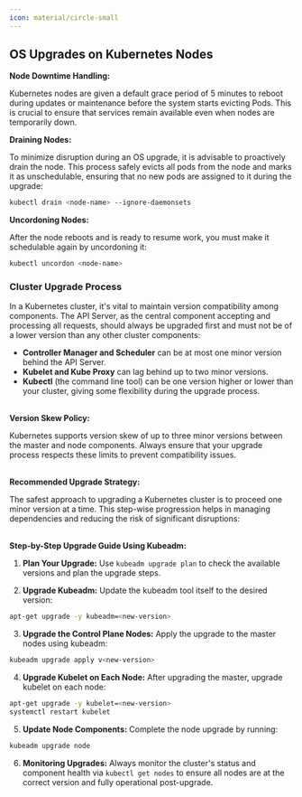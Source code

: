 ```yaml
---
icon: material/circle-small
---
```


## OS Upgrades on Kubernetes Nodes

**Node Downtime Handling:**

Kubernetes nodes are given a default grace period of 5 minutes to reboot during updates or maintenance before the system starts evicting Pods. This is crucial to ensure that services remain available even when nodes are temporarily down.
<br>

**Draining Nodes:**

To minimize disruption during an OS upgrade, it is advisable to proactively drain the node. This process safely evicts all pods from the node and marks it as unschedulable, ensuring that no new pods are assigned to it during the upgrade:
```bash
kubectl drain <node-name> --ignore-daemonsets
```

**Uncordoning Nodes:**

After the node reboots and is ready to resume work, you must make it schedulable again by uncordoning it: 
``` bash
kubectl uncordon <node-name>
```

### Cluster Upgrade Process
In a Kubernetes cluster, it's vital to maintain version compatibility among components. The API Server, as the central component accepting and processing all requests, should always be upgraded first and must not be of a lower version than any other cluster components:

- **Controller Manager and Scheduler** can be at most one minor version behind the API Server.
- **Kubelet and Kube Proxy** can lag behind up to two minor versions.
- **Kubectl** (the command line tool) can be one version higher or lower than your cluster, giving some flexibility during the upgrade process.
<br><br>

**Version Skew Policy:**

Kubernetes supports version skew of up to three minor versions between the master and node components. Always ensure that your upgrade process respects these limits to prevent compatibility issues.
<br><br>

**Recommended Upgrade Strategy:**

The safest approach to upgrading a Kubernetes cluster is to proceed one minor version at a time. This step-wise progression helps in managing dependencies and reducing the risk of significant disruptions:
<br><br>

**Step-by-Step Upgrade Guide Using Kubeadm:**

1. **Plan Your Upgrade:**
Use `kubeadm upgrade plan` to check the available versions and plan the upgrade steps.

2. **Upgrade Kubeadm:**
Update the kubeadm tool itself to the desired version:
```bash
apt-get upgrade -y kubeadm=<new-version>
```

3. **Upgrade the Control Plane Nodes:**
Apply the upgrade to the master nodes using kubeadm:
``` bash
kubeadm upgrade apply v<new-version>
```

4. **Upgrade Kubelet on Each Node:**
After upgrading the master, upgrade kubelet on each node:
``` bash
apt-get upgrade -y kubelet=<new-version>
systemctl restart kubelet
```

5. **Update Node Components:**
Complete the node upgrade by running:
``` bash
kubeadm upgrade node
```

6. **Monitoring Upgrades:**
Always monitor the cluster's status and component health via `kubectl get nodes` to ensure all nodes are at the correct version and fully operational post-upgrade.
